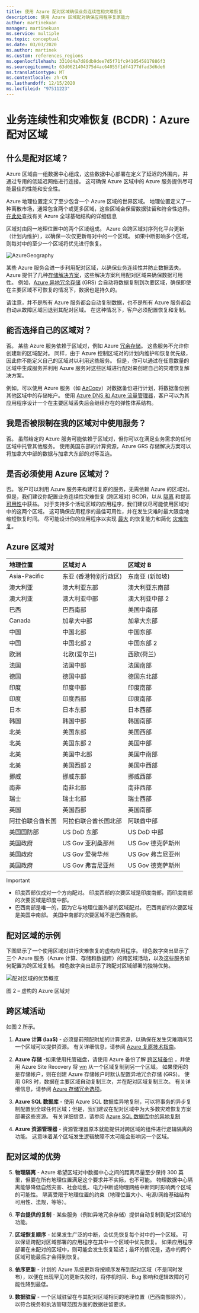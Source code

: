 ```yaml
---
title: 使用 Azure 配对区域确保业务连续性和灾难恢复
description: 使用 Azure 区域配对确保应用程序复原能力
author: martinekuan
manager: martinekuan
ms.service: multiple
ms.topic: conceptual
ms.date: 03/03/2020
ms.author: martinek
ms.custom: references_regions
ms.openlocfilehash: 3310d4a7d86db9dee7d5f71fc9410545817886f3
ms.sourcegitcommit: 63d0621404375d4ac64055f1df4177dfad3d6de6
ms.translationtype: MT
ms.contentlocale: zh-CN
ms.lasthandoff: 12/15/2020
ms.locfileid: "97511223"
---
```

# <a name="business-continuity-and-disaster-recovery-bcdr-azure-paired-regions"></a>业务连续性和灾难恢复 (BCDR)：Azure 配对区域

## <a name="what-are-paired-regions"></a>什么是配对区域？

Azure 区域由一组数据中心组成，这些数据中心部署在定义了延迟的外围内，并通过专用的低延迟网络进行连接。  这可确保 Azure 区域中的 Azure 服务提供尽可能最佳的性能和安全性。  

Azure 地理位置定义了至少包含一个 Azure 区域的世界区域。 地理位置定义了一种离散市场，通常包含两个或更多区域，这些区域会保留数据驻留和符合性边界。  [在此处](https://azure.microsoft.com/global-infrastructure/regions/)查找有关 Azure 全球基础结构的详细信息

区域对由同一地理位置中的两个区域组成。 Azure 会跨区域对序列化平台更新（计划内维护），以确保一次仅更新每对中的一个区域。 如果中断影响多个区域，则每对中的至少一个区域将优先进行恢复。

![AzureGeography](./media/best-practices-availability-paired-regions/GeoRegionDataCenter.png)

某些 Azure 服务会进一步利用配对区域，以确保业务连续性并防止数据丢失。  Azure 提供了几种[存储解决方案](./storage/common/storage-redundancy.md#redundancy-in-a-secondary-region)，这些解决方案利用配对区域来确保数据可用性。 例如，[Azure 异地冗余存储](./storage/common/storage-redundancy.md#geo-redundant-storage) (GRS) 会自动将数据复制到次要区域，确保即使在主要区域不可恢复的情况下，数据也是持久的。 

请注意，并不是所有 Azure 服务都会自动复制数据，也不是所有 Azure 服务都会自动从故障区域回退到其配对区域。  在这种情况下，客户必须配置恢复和复制。

## <a name="can-i-select-my-regional-pairs"></a>能否选择自己的区域对？

否。 某些 Azure 服务依赖于区域对，例如 Azure [冗余存储](./storage/common/storage-redundancy.md)。 这些服务不允许你创建新的区域配对。  同样，由于 Azure 控制区域对的计划内维护和恢复优先级，因此你不能定义自己的区域对以利用这些服务。 但是，你可以通过在任意数量的区域中生成服务并利用 Azure 服务对这些区域进行配对来创建自己的灾难恢复解决方案。 

例如，可以使用 Azure 服务（如 [AzCopy](./storage/common/storage-use-azcopy-v10.md)）对数据备份进行计划，将数据备份到其他区域中的存储帐户。  使用 [Azure DNS 和 Azure 流量管理器](./networking/disaster-recovery-dns-traffic-manager.md)，客户可以为其应用程序设计一个在主要区域丢失后会继续存在的弹性体系结构。

## <a name="am-i-limited-to-using-services-within-my-regional-pairs"></a>我是否被限制在我的区域对中使用服务？

否。 虽然给定的 Azure 服务可能依赖于区域对，但你可以在满足业务需求的任何区域中托管其他服务。  使用美国东部的计算资源，Azure GRS 存储解决方案可以将加拿大中部的数据与加拿大东部的对等互连。  

## <a name="must-i-use-azure-regional-pairs"></a>是否必须使用 Azure 区域对？

否。 客户可以利用 Azure 服务来构建可复原的服务，无需依赖 Azure 的区域对。  但是，我们建议你配置业务连续性灾难恢复 (跨区域对) BCDR，以从 [隔离](./security/fundamentals/isolation-choices.md) 和提高 [可用性](./availability-zones/az-overview.md)中获益。 对于支持多个活动区域的应用程序，我们建议尽可能使用区域对中的这两个区域。 这可确保应用程序的最佳可用性，并在发生灾难时最大限度地缩短恢复时间。 尽可能设计你的应用程序以实现 [最大](/azure/architecture/framework/resiliency/overview) 的恢复能力和简化 [灾难恢复](/azure/architecture/framework/resiliency/backup-and-recovery)。

## <a name="azure-regional-pairs"></a>Azure 区域对

| 地理位置 | 区域对 A | 区域对 B  |
|:--- |:--- |:--- |
| Asia-Pacific |东亚 (香港特别行政区)  | 东南亚 (新加坡)  |
| 澳大利亚 |澳大利亚东部 |澳大利亚东南部 |
| 澳大利亚 |澳大利亚中部 |澳大利亚中部 2 |
| 巴西 |巴西南部 |美国中南部 |
| Canada |加拿大中部 |加拿大东部 |
| 中国 |中国北部 |中国东部|
| 中国 |中国北部 2 |中国东部 2|
| 欧洲 |北欧(爱尔兰) |西欧(荷兰) |
| 法国 |法国中部|法国南部|
| 德国 |德国中部 |德国东北部 |
| 印度 |印度中部 |印度南部 |
| 印度 |印度西部 |印度南部 |
| 日本 |日本东部 |日本西部 |
| 韩国 |韩国中部 |韩国南部 |
| 北美 |美国东部 |美国西部 |
| 北美 |美国东部 2 |美国中部 |
| 北美 |美国中北部 |美国中南部 |
| 北美 |美国西部 2 |美国中西部 |
| 挪威 | 挪威东部 | 挪威西部 |
| 南非 | 南非北部 |南非西部 |
| 瑞士 | 瑞士北部 |瑞士西部 |
| 英国 |英国西部 |英国南部 |
| 阿拉伯联合酋长国 | 阿拉伯联合酋长国北部 | 阿联酋中部
| 美国国防部 |US DoD 东部 |US DoD 中部 |
| 美国政府 |US Gov 亚利桑那州 |US Gov 德克萨斯州 |
| 美国政府 |US Gov 爱荷华州 |US Gov 弗吉尼亚州 |
| 美国政府 |US Gov 弗吉尼亚州 |US Gov 德克萨斯州 |

> [!Important]
> - 印度西部仅成对一个方向配对。 印度西部的次要区域是印度南部，而印度南部的次要区域是印度中部。
> - 巴西南部是唯一的，因为它与地理位置外部的区域配对。 巴西南部的次要区域是美国中南部。 美国中南部的次要区域不是巴西南部。


## <a name="an-example-of-paired-regions"></a>配对区域的示例
下图显示了一个使用区域对进行灾难恢复的虚构应用程序。 绿色数字突出显示了三个 Azure 服务（Azure 计算、存储和数据库）的跨区域活动，以及这些服务如何配置为跨区域复制。 橙色数字突出显示了跨配对区域部署的独特优势。

![配对区域的优势概览](./media/best-practices-availability-paired-regions/PairedRegionsOverview2.png)

图 2 – 虚构的 Azure 区域对

## <a name="cross-region-activities"></a>跨区域活动
如图 2 所示。

1. **Azure 计算 (IaaS)** - 必须提前预配附加的计算资源，以确保在发生灾难期间另一个区域可以提供资源。 有关详细信息，请参阅 [Azure 复原技术指南](https://github.com/uglide/azure-content/blob/master/articles/resiliency/resiliency-technical-guidance.md)。 

2. **Azure 存储** -如果使用托管磁盘，请使用 Azure 备份了解 [跨区域备份](/azure/architecture/resiliency/recovery-loss-azure-region#virtual-machines) ，并使用 Azure Site Recovery 将 [vm](./site-recovery/azure-to-azure-tutorial-enable-replication.md) 从一个区域复制到另一个区域。 如果使用的是存储帐户，则在创建 Azure 存储帐户时默认配置异地冗余存储 (GRS)。 使用 GRS 时，数据在主要区域自动复制三次，并在配对区域复制三次。 有关详细信息，请参阅 [Azure 存储冗余选项](storage/common/storage-redundancy.md)。

3. **Azure SQL 数据库** - 使用 Azure SQL 数据库异地复制，可以将事务的异步复制配置到全球任何区域；但是，我们建议在配对区域中为大多数灾难恢复方案部署这些资源。 有关详细信息，请参阅 [Azure SQL 数据库中的异地复制](./azure-sql/database/auto-failover-group-overview.md)

4. **Azure 资源管理器** - 资源管理器原本就能提供对跨区域的组件进行逻辑隔离的功能。 这意味着某个区域发生逻辑故障不太可能会影响另一个区域。

## <a name="benefits-of-paired-regions"></a>配对区域的优势

5. **物理隔离** - Azure 希望区域对中数据中心之间的距离尽量至少保持 300 英里，但要在所有地理位置满足这个要求并不实际，也不可能。 物理数据中心隔离能够降低自然灾害、社会动乱、电力中断或物理网络中断同时影响两个区域的可能性。 隔离受限于地理位置的约束（地理位置大小、电源/网络基础结构可用性、法规，等等）。  

6. **平台提供的复制** - 某些服务（例如异地冗余存储）提供自动复制到配对区域的功能。

7. **区域恢复顺序** - 如果发生广泛的中断，会优先恢复每个对中的一个区域。 可以保证跨配对区域部署的应用程序在其中一个区域中优先恢复。 如果应用程序部署在未配对的区域中，则可能会发生恢复延迟；最坏的情况是，选中的两个区域可能最后才会得到恢复。

8. **依序更新** - 计划的 Azure 系统更新将按顺序发布到配对区域（不是同时发布），以便在出现罕见的更新失败时，将停机时间、Bug 影响和逻辑故障的可能性降到最低。

9. **数据驻留** - 一个区域驻留在与其配对区域相同的地理位置（巴西南部除外），以符合税务和执法管辖范围方面的数据驻留要求。